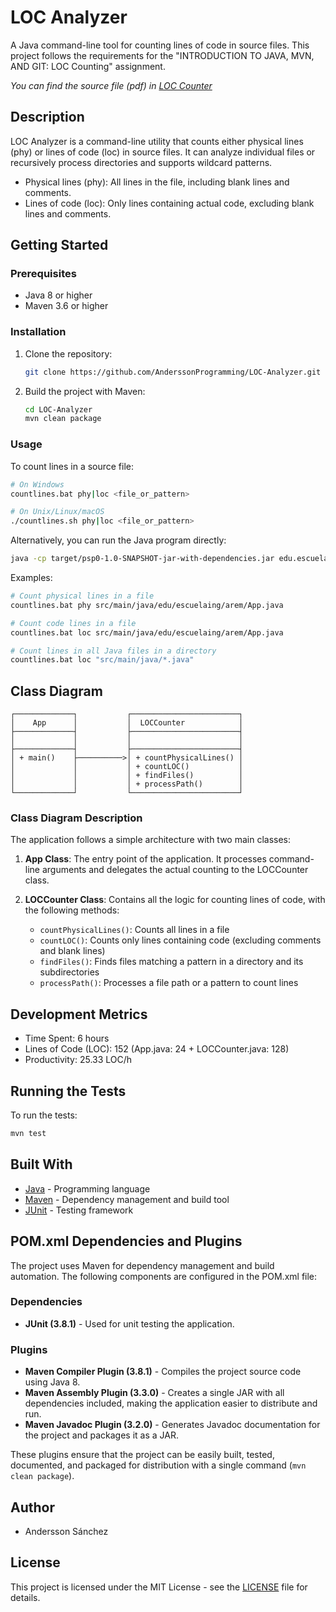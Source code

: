 # LOC Analyzer

A Java command-line tool for counting lines of code in source files. This project follows the requirements for the "INTRODUCTION TO JAVA, MVN, AND GIT: LOC Counting" assignment.

*You can find the source file (pdf) in [LOC Counter](<src/site/resources/1. EnunciadoTareaMVNGit-LOC.pdf>)*

## Description

LOC Analyzer is a command-line utility that counts either physical lines (phy) or lines of code (loc) in source files. It can analyze individual files or recursively process directories and supports wildcard patterns.

* Physical lines (phy): All lines in the file, including blank lines and comments.
* Lines of code (loc): Only lines containing actual code, excluding blank lines and comments.

## Getting Started

### Prerequisites

* Java 8 or higher
* Maven 3.6 or higher

### Installation

1. Clone the repository:
   ```bash
   git clone https://github.com/AnderssonProgramming/LOC-Analyzer.git
   ```

2. Build the project with Maven:
   ```bash
   cd LOC-Analyzer
   mvn clean package
   ```

### Usage

To count lines in a source file:

```bash
# On Windows
countlines.bat phy|loc <file_or_pattern>

# On Unix/Linux/macOS
./countlines.sh phy|loc <file_or_pattern>
```

Alternatively, you can run the Java program directly:

```bash
java -cp target/psp0-1.0-SNAPSHOT-jar-with-dependencies.jar edu.escuelaing.arem.App phy|loc <file_or_pattern>
```

Examples:
```bash
# Count physical lines in a file
countlines.bat phy src/main/java/edu/escuelaing/arem/App.java

# Count code lines in a file
countlines.bat loc src/main/java/edu/escuelaing/arem/App.java

# Count lines in all Java files in a directory
countlines.bat loc "src/main/java/*.java"
```

## Class Diagram

```
┌─────────────┐           ┌────────────────────────┐
│    App      │           │  LOCCounter            │
├─────────────┤           ├────────────────────────┤
│             │           │                        │
├─────────────┤           ├────────────────────────┤
│ + main()    ├──────────>│ + countPhysicalLines() │
│             │           │ + countLOC()           │
│             │           │ + findFiles()          │
│             │           │ + processPath()        │
└─────────────┘           └────────────────────────┘
```

### Class Diagram Description

The application follows a simple architecture with two main classes:

1. **App Class**: The entry point of the application. It processes command-line arguments and delegates the actual counting to the LOCCounter class.

2. **LOCCounter Class**: Contains all the logic for counting lines of code, with the following methods:
   * `countPhysicalLines()`: Counts all lines in a file
   * `countLOC()`: Counts only lines containing code (excluding comments and blank lines)
   * `findFiles()`: Finds files matching a pattern in a directory and its subdirectories
   * `processPath()`: Processes a file path or a pattern to count lines

## Development Metrics

* Time Spent: 6 hours
* Lines of Code (LOC): 152 (App.java: 24 + LOCCounter.java: 128)
* Productivity: 25.33 LOC/h

## Running the Tests

To run the tests:

```bash
mvn test
```

## Built With

* [Java](https://www.java.com/) - Programming language
* [Maven](https://maven.apache.org/) - Dependency management and build tool
* [JUnit](https://junit.org/) - Testing framework

## POM.xml Dependencies and Plugins

The project uses Maven for dependency management and build automation. The following components are configured in the POM.xml file:

### Dependencies

* **JUnit (3.8.1)** - Used for unit testing the application.

### Plugins

* **Maven Compiler Plugin (3.8.1)** - Compiles the project source code using Java 8.
* **Maven Assembly Plugin (3.3.0)** - Creates a single JAR with all dependencies included, making the application easier to distribute and run.
* **Maven Javadoc Plugin (3.2.0)** - Generates Javadoc documentation for the project and packages it as a JAR.

These plugins ensure that the project can be easily built, tested, documented, and packaged for distribution with a single command (`mvn clean package`).

## Author

* Andersson Sánchez 

## License

This project is licensed under the MIT License - see the [LICENSE](LICENSE) file for details.

